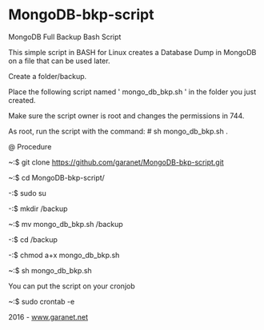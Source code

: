 # MongoDB-bkp-script
MongoDB Full Backup Bash Script

This simple script in BASH for Linux creates a Database Dump in MongoDB on a file that can be used later.

Create a folder/backup.

Place the following script named ' mongo_db_bkp.sh ' in the folder you just created.

Make sure the script owner is root and changes the permissions in 744.

As root, run the script with the command: # sh mongo_db_bkp.sh .

@ Procedure

~:$ git clone https://github.com/garanet/MongoDB-bkp-script.git

~:$ cd MongoDB-bkp-script/

-:$ sudo su

-:$ mkdir /backup

~:$ mv mongo_db_bkp.sh /backup

-:$ cd /backup

-:$ chmod a+x mongo_db_bkp.sh

~:$ sh mongo_db_bkp.sh

You can put the script on your cronjob

~:$ sudo crontab -e

2016 - www.garanet.net
